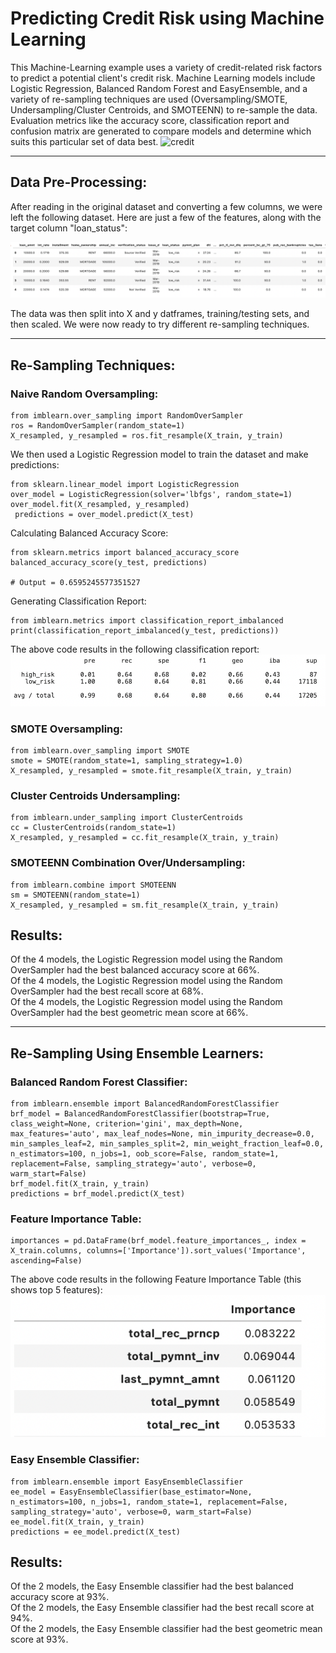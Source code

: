 # Predicting Credit Risk using Machine Learning

This Machine-Learning example uses a variety of credit-related risk factors to predict a potential client's credit risk.  Machine Learning models include Logistic Regression, Balanced Random Forest and EasyEnsemble, and a variety of re-sampling techniques are used (Oversampling/SMOTE, Undersampling/Cluster Centroids, and SMOTEENN) to re-sample the data.  Evaluation metrics like the accuracy score, classification report and confusion matrix are generated to compare models and determine which suits this particular set of data best.
![credit](https://www.badcredit.org/wp-content/uploads/2019/05/cash-loans-for-no-credit-feat.jpg?1)

---

## Data Pre-Processing:
After reading in the original dataset and converting a few columns, we were left the following dataset.  Here are just a few of the features, along with the target column "loan_status":

![dataframe](/Screenshots/dataframe.png?raw=true)

The data was then split into X and y datframes, training/testing sets, and then scaled.  We were now ready to try different re-sampling techniques.

---
## Re-Sampling Techniques:

### Naive Random Oversampling:

    from imblearn.over_sampling import RandomOverSampler
    ros = RandomOverSampler(random_state=1)
    X_resampled, y_resampled = ros.fit_resample(X_train, y_train)
    
We then used a Logistic Regression model to train the dataset and make predictions:

    from sklearn.linear_model import LogisticRegression
    over_model = LogisticRegression(solver='lbfgs', random_state=1)
    over_model.fit(X_resampled, y_resampled)
     predictions = over_model.predict(X_test)
    
Calculating Balanced Accuracy Score:

    from sklearn.metrics import balanced_accuracy_score
    balanced_accuracy_score(y_test, predictions)
    
    # Output = 0.6595245577351527
    
Generating Classification Report:

    from imblearn.metrics import classification_report_imbalanced
    print(classification_report_imbalanced(y_test, predictions))
    
The above code results in the following classification report:
![class_report](/Screenshots/class_report.png?raw=true)

### SMOTE Oversampling:

    from imblearn.over_sampling import SMOTE
    smote = SMOTE(random_state=1, sampling_strategy=1.0)
    X_resampled, y_resampled = smote.fit_resample(X_train, y_train)
    
### Cluster Centroids Undersampling:

    from imblearn.under_sampling import ClusterCentroids
    cc = ClusterCentroids(random_state=1)
    X_resampled, y_resampled = cc.fit_resample(X_train, y_train)
    
### SMOTEENN Combination Over/Undersampling:

    from imblearn.combine import SMOTEENN
    sm = SMOTEENN(random_state=1)
    X_resampled, y_resampled = sm.fit_resample(X_train, y_train)
    
## Results:
Of the 4 models, the Logistic Regression model using the Random OverSampler had the best balanced accuracy score at 66%.  
Of the 4 models, the Logistic Regression model using the Random OverSampler had the best recall score at 68%.  
Of the 4 models, the Logistic Regression model using the Random OverSampler had the best geometric mean score at 66%.  

---

## Re-Sampling Using Ensemble Learners:

### Balanced Random Forest Classifier:

    from imblearn.ensemble import BalancedRandomForestClassifier
    brf_model = BalancedRandomForestClassifier(bootstrap=True, class_weight=None, criterion='gini', max_depth=None, max_features='auto', max_leaf_nodes=None, min_impurity_decrease=0.0, min_samples_leaf=2, min_samples_split=2, min_weight_fraction_leaf=0.0, n_estimators=100, n_jobs=1, oob_score=False, random_state=1, replacement=False, sampling_strategy='auto', verbose=0, warm_start=False)
    brf_model.fit(X_train, y_train)
    predictions = brf_model.predict(X_test)
    
### Feature Importance Table:

    importances = pd.DataFrame(brf_model.feature_importances_, index = X_train.columns, columns=['Importance']).sort_values('Importance', ascending=False)
    
The above code results in the following Feature Importance Table (this shows top 5 features):
![importance](/Screenshots/importance.png?raw=true)

### Easy Ensemble Classifier:

    from imblearn.ensemble import EasyEnsembleClassifier
    ee_model = EasyEnsembleClassifier(base_estimator=None, n_estimators=100, n_jobs=1, random_state=1, replacement=False, sampling_strategy='auto', verbose=0, warm_start=False)
    ee_model.fit(X_train, y_train)
    predictions = ee_model.predict(X_test)
    
## Results:
Of the 2 models, the Easy Ensemble classifier had the best balanced accuracy score at 93%.  
Of the 2 models, the Easy Ensemble classifier had the best recall score at 94%.  
Of the 2 models, the Easy Ensemble classifier had the best geometric mean score at 93%.  